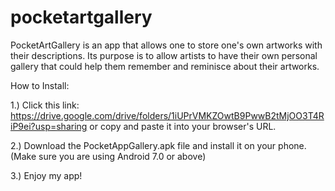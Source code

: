 # pocketartgallery
PocketArtGallery is an app that allows one to store one's own artworks with their descriptions. Its purpose is to allow artists to have their own personal gallery that could help them remember and reminisce about their artworks.

How to Install:

1.) Click this link: https://drive.google.com/drive/folders/1iUPrVMKZOwtB9PwwB2tMjOO3T4RiP9ei?usp=sharing or copy and paste it into your browser's URL.

2.) Download the PocketAppGallery.apk file and install it on your phone. (Make sure you are using Android 7.0 or above)

3.) Enjoy my app!
